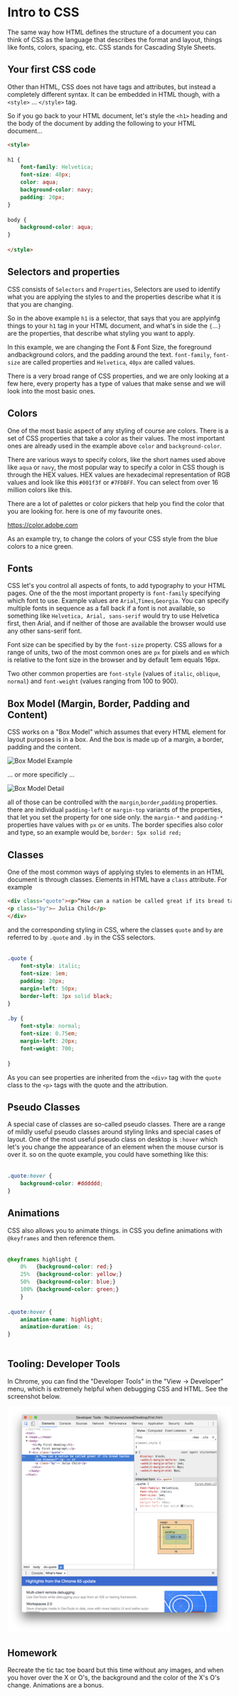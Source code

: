 # Intro to CSS

The same way how HTML defines the structure of a document you can think
of CSS as the language that describes the format and layout, things like fonts, colors, spacing, etc. 
CSS stands for Cascading Style Sheets.

## Your first CSS code

Other than HTML, CSS does not have tags and attributes, but instead a completely different syntax. It can be embedded in HTML though, with a `<style>` ... `</style>` tag.

So if you go back to your HTML document, let's style the `<h1>` heading and the body of the document by adding the following to your HTML document...

~~~~ html
<style>

h1 {
    font-family: Helvetica;
    font-size: 40px;
    color: aqua; 
    background-color: navy; 
    padding: 20px;
}

body {
    background-color: aqua;
}

</style>

~~~~


## Selectors and properties

CSS consists of `Selectors` and `Properties`, Selectors are used to identify what you are applying the styles to and the properties describe what it is that you are changing.

So in the above example `h1` is a selector, that says that you are applyinfg things to your `h1` tag in your HTML document, and what's in side the `{`...`}` are the properties, that describe what styling you want to apply.

In this example, we are changing the Font & Font Size, the foreground andbackground colors, and the padding around the text. `font-family`, `font-size` are called properties and `Helvetica`, `40px` are called values.

There is a very broad range of CSS properties, and we are only looking at a few here, every property has a type of values that make sense and we will look into the most basic ones.

## Colors

One of the most basic aspect of any styling of course are colors. There is a set of CSS properties that take a color as their values. The most important ones are already used in the example above `color` and `background-color`.

There are various ways to specify colors, like the short names used above like `aqua` or `navy`, the most popular way to specify a color in CSS though is through the HEX values.
HEX values are hexadecimal representation of RGB values and look like this `#001f3f` or `#7FDBFF`. You can select from over 16 million colors like this.

There are a lot of palettes or color pickers that help you find the color that you are looking for. here is one of my favourite ones.

https://color.adobe.com

As an example try, to change the colors of your CSS style from the blue colors to a nice green.


## Fonts

CSS let's you control all aspects of fonts, to add typography to your HTML pages. One of the the most important property is `font-family` specifying which font to use. Example values are `Arial`,`Times`,`Georgia`. You can specify multiple fonts in sequence as a fall back if a font is not available, so something like `Helvetica, Arial, sans-serif` would try to use Helvetica first, then Arial, and if neither of those are available the browser would use any other sans-serif font.

Font size can be specified by by the `font-size` property. CSS allows for a range of units, two of the most common ones are `px` for pixels and `em` which is relative to the font size in the browser and by default 1em equals 16px.

Two other common properties are `font-style` (values of `italic`, `oblique`, `normal`) and `font-weight` (values ranging from 100 to 900).

## Box Model (Margin, Border, Padding and Content)

CSS works on a "Box Model" which assumes that every HTML element for layout purposes is in a box. And the box is made up of a margin, a border, padding and the content.

![Box Model Example](https://stuyhsdesign.files.wordpress.com/2015/10/box-model.png)

... or more specificly ...

![Box Model Detail](https://i.pinimg.com/originals/b1/79/76/b179765cbff3d5c6ac2f6cc932293af5.png)

all of those can be controlled with the `margin`,`border`,`padding` properties. there are individual `padding-left` or `margin-top` variants of the properties, that let you set the property for one side only. the `margin-*` and `padding-*` properties have values with `px` or `em` units. The border specifies also color and type, so an example would be, `border: 5px solid red;`

## Classes

One of the most common ways of applying styles to elements in an HTML document is through classes. Elements in HTML have a `class` attribute. For example 

~~~~ html
<div class="quote"><p>“How can a nation be called great if its bread tastes like kleenex?”</p>
<p class="by">― Julia Child</p>
</div>
~~~~

and the corresponding styling in CSS, where the classes `quote` and `by` are referred to by `.quote` and `.by` in the CSS selectors.

~~~~ css

.quote {
    font-style: italic;
    font-size: 1em;
    padding: 20px;
    margin-left: 50px;
    border-left: 3px solid black;
}

.by {
    font-style: normal;
    font-size: 0.75em;
    margin-left: 20px;
    font-weight: 700;

}

~~~~

As you can see properties are inherited from the `<div>` tag with the `quote` class to the `<p>` tags with the quote and the attribution.


## Pseudo Classes

A special case of classes are so-called pseudo classes. There are a range of mildly useful pseudo classes around styling links and special cases of layout. One of the most useful pseudo class on desktop is `:hover` which let's you change the appearance of an element when the mouse cursor is over it. so on the quote example, you could have something like this:

~~~~ css

.quote:hover {
    background-color: #dddddd;
}

~~~~

## Animations

CSS also allows you to animate things. in CSS you define animations with `@keyframes` and then reference them.

~~~~ css

@keyframes highlight {
    0%   {background-color: red;}
    25%  {background-color: yellow;}
    50%  {background-color: blue;}
    100% {background-color: green;}
    }

.quote:hover {
    animation-name: highlight;
    animation-duration: 4s;
}
    
~~~~

## Tooling: Developer Tools

In Chrome, you can find the "Developer Tools" in the "View -> Developer" menu, which is extremely helpful when debugging CSS and HTML. See the screenshot below.


![Developer Tools](devtools.png)

## Homework

Recreate the tic tac toe board but this time without any images, and 
when you hover over the X or O's, the background and the color of the X's O's 
change. Animations are a bonus.
